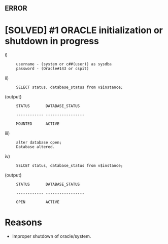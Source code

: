 ## ERROR 

# [SOLVED] #1 ORACLE initialization or shutdown in progress 

i)                                  

         username - (system or c##(user)) as sysdba
         password - (Oracle#143 or cspit)

ii) 

         SELECT status, database_status from v$instance;

(output)

         STATUS       DATABASE_STATUS

         ------------ -----------------

         MOUNTED      ACTIVE

iii) 

         alter database open;
         Database altered.

iv) 

         SELCET status, database_status from v$instance;

(output)

         STATUS       DATABASE_STATUS

         ------------ -----------------

         OPEN         ACTIVE


# Reasons

- Improper shutdown of oracle/system.



